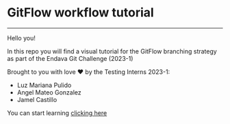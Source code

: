 # **GitFlow workflow tutorial**
----

Hello you!

In this repo you will find a visual tutorial for the GitFlow branching strategy as part of the Endava Git Challenge (2023-1)

Brought to you with love ❤ by the Testing Interns 2023-1:

- Luz Mariana Pulido
- Angel Mateo Gonzalez
- Jamel Castillo

You can start learning [clicking here](./Intro%20to%20Git%20Flow.md)